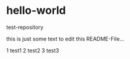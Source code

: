 # hello-world
test-repository

this is just some text to edit this README-File...

1 test1
2 test2
3 test3
